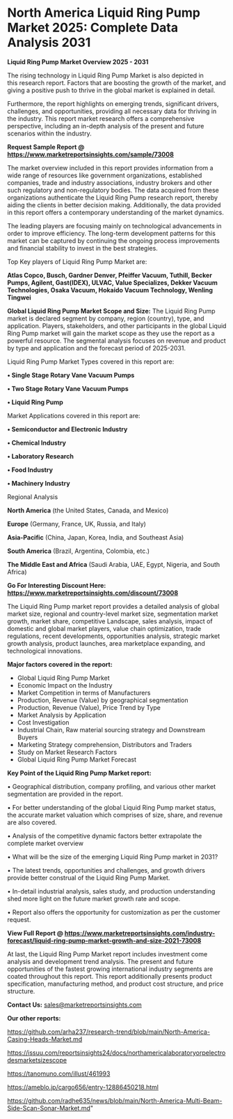 # North America Liquid Ring Pump Market 2025: Complete Data Analysis 2031

<Strong> Liquid Ring Pump Market Overview 2025 - 2031</strong>

The rising technology in Liquid Ring Pump Market is also depicted in this research report. Factors that are boosting the growth of the market, and giving a positive push to thrive in the global market is explained in detail.

Furthermore, the report highlights on emerging trends, significant drivers, challenges, and opportunities, providing all necessary data for thriving in the industry. This report market research offers a comprehensive perspective, including an in-depth analysis of the present and future scenarios within the industry.

<strong>Request Sample Report @ <a href=https://www.marketreportsinsights.com/sample/73008>https://www.marketreportsinsights.com/sample/73008</a></strong>

The market overview included in this report provides information from a wide range of resources like government organizations, established companies, trade and industry associations, industry brokers and other such regulatory and non-regulatory bodies. The data acquired from these organizations authenticate the Liquid Ring Pump research report, thereby aiding the clients in better decision making. Additionally, the data provided in this report offers a contemporary understanding of the market dynamics.

The leading players are focusing mainly on technological advancements in order to improve efficiency. The long-term development patterns for this market can be captured by continuing the ongoing process improvements and financial stability to invest in the best strategies.

Top Key players of Liquid Ring Pump Market are:

<strong>Atlas Copco, Busch, Gardner Denver, Pfeiffer Vacuum, Tuthill, Becker Pumps, Agilent, Gast(IDEX), ULVAC, Value Specializes, Dekker Vacuum Technologies, Osaka Vacuum, Hokaido Vacuum Technology, Wenling Tingwei</strong>

<strong><b>Global Liquid Ring Pump Market Scope and Size:</b></strong>
The Liquid Ring Pump market is declared segment by company, region (country), type, and application. Players, stakeholders, and other participants in the global Liquid Ring Pump market will gain the market scope as they use the report as a powerful resource. The segmental analysis focuses on revenue and product by type and application and the forecast period of 2025-2031.

Liquid Ring Pump Market Types covered in this report are:

<strong>• Single Stage Rotary Vane Vacuum Pumps

• Two Stage Rotary Vane Vacuum Pumps

• Liquid Ring Pump</strong>

Market Applications covered in this report are:

<strong>• Semiconductor and Electronic Industry

• Chemical Industry

• Laboratory Research

• Food Industry

• Machinery Industry</strong> 

Regional Analysis

<strong>North America</strong> (the United States, Canada, and Mexico)

<strong>Europe</strong> (Germany, France, UK, Russia, and Italy)

<strong>Asia-Pacific</strong> (China, Japan, Korea, India, and Southeast Asia)

<strong>South America</strong> (Brazil, Argentina, Colombia, etc.)

<strong>The Middle East and Africa</strong> (Saudi Arabia, UAE, Egypt, Nigeria, and South Africa)

<strong>Go For Interesting Discount Here: <a href=https://www.marketreportsinsights.com/discount/73008>https://www.marketreportsinsights.com/discount/73008</a></strong>

The Liquid Ring Pump market report provides a detailed analysis of global market size, regional and country-level market size, segmentation market growth, market share, competitive Landscape, sales analysis, impact of domestic and global market players, value chain optimization, trade regulations, recent developments, opportunities analysis, strategic market growth analysis, product launches, area marketplace expanding, and technological innovations.

<strong><b>Major factors covered in the report:</b></strong>
<ul>
  <li>Global Liquid Ring Pump Market </li>
  <li>Economic Impact on the Industry</li>
  <li>Market Competition in terms of Manufacturers</li>
  <li>Production, Revenue (Value) by geographical segmentation</li>
  <li>Production, Revenue (Value), Price Trend by Type</li>
  <li>Market Analysis by Application</li>
  <li>Cost Investigation</li>
  <li>Industrial Chain, Raw material sourcing strategy and Downstream Buyers</li>
  <li>Marketing Strategy comprehension, Distributors and Traders</li>
  <li>Study on Market Research Factors</li>
  <li>Global Liquid Ring Pump Market Forecast</li>
</ul>

<strong><b>Key Point of the Liquid Ring Pump Market report:</b></strong>

• Geographical distribution, company profiling, and various other market segmentation are provided in the report.

• For better understanding of the global Liquid Ring Pump market status, the accurate market valuation which comprises of size, share, and revenue are also covered.

• Analysis of the competitive dynamic factors better extrapolate the complete market overview

• What will be the size of the emerging Liquid Ring Pump market in 2031?

• The latest trends, opportunities and challenges, and growth drivers provide better construal of the Liquid Ring Pump Market.

• In-detail industrial analysis, sales study, and production understanding shed more light on the future market growth rate and scope.

• Report also offers the opportunity for customization as per the customer request.

<strong><b>View Full Report @ <a href=https://www.marketreportsinsights.com/industry-forecast/liquid-ring-pump-market-growth-and-size-2021-73008>https://www.marketreportsinsights.com/industry-forecast/liquid-ring-pump-market-growth-and-size-2021-73008</a></b></strong>


At last, the Liquid Ring Pump Market report includes investment come analysis and development trend analysis. The present and future opportunities of the fastest growing international industry segments are coated throughout this report. This report additionally presents product specification, manufacturing method, and product cost structure, and price structure.

<strong>Contact Us:</strong>
sales@marketreportsinsights.com

<strong>Our other reports:</strong>

<a href=https://github.com/arha237/research-trend/blob/main/North-America-Casing-Heads-Market.md>https://github.com/arha237/research-trend/blob/main/North-America-Casing-Heads-Market.md</a>

<a href=https://issuu.com/reportsinsights24/docs/northamericalaboratoryorpelectrodesmarketsizescope>https://issuu.com/reportsinsights24/docs/northamericalaboratoryorpelectrodesmarketsizescope</a>

<a href=https://tanomuno.com/illust/461993>https://tanomuno.com/illust/461993</a>

<a href=https://ameblo.jp/cargo656/entry-12886450218.html>https://ameblo.jp/cargo656/entry-12886450218.html</a>

<a href=https://github.com/radhe635/news/blob/main/North-America-Multi-Beam-Side-Scan-Sonar-Market.md>https://github.com/radhe635/news/blob/main/North-America-Multi-Beam-Side-Scan-Sonar-Market.md</a>"
